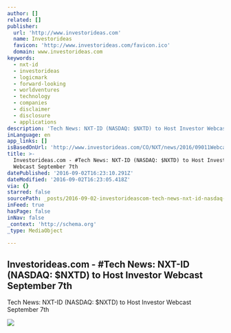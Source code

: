 ```yaml
---
author: []
related: []
publisher:
  url: 'http://www.investorideas.com'
  name: Investorideas
  favicon: 'http://www.investorideas.com/favicon.ico'
  domain: www.investorideas.com
keywords:
  - nxt-id
  - investorideas
  - logicmark
  - forward-looking
  - worldventures
  - technology
  - companies
  - disclaimer
  - disclosure
  - applications
description: 'Tech News: NXT-ID (NASDAQ: $NXTD) to Host Investor Webcast September 7th'
inLanguage: en
app_links: []
isBasedOnUrl: 'http://www.investorideas.com/CO/NXT/news/2016/09011Webcast.asp'
title: >-
  Investorideas.com - #Tech News: NXT-ID (NASDAQ: $NXTD) to Host Investor
  Webcast September 7th
datePublished: '2016-09-02T16:23:10.291Z'
dateModified: '2016-09-02T16:23:05.418Z'
via: {}
starred: false
sourcePath: _posts/2016-09-02-investorideascom-tech-news-nxt-id-nasdaq-dollarnxtd-to-ho.md
inFeed: true
hasPage: false
inNav: false
_context: 'http://schema.org'
_type: MediaObject

---
```

<article style=""><h1>Investorideas.com - #Tech News: NXT-ID (NASDAQ: $NXTD) to Host Investor Webcast September 7th</h1><p>Tech News: NXT-ID (NASDAQ: $NXTD) to Host Investor Webcast September 7th</p><img src="http://www.investorideas.com/images/Banners/join-investorideas.gif" /></article>
